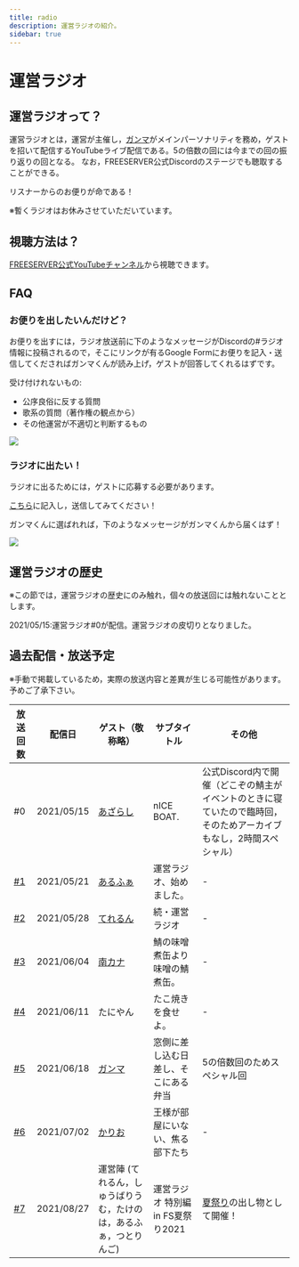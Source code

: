 ```yaml
---
title: radio
description: 運営ラジオの紹介。
sidebar: true
---
```

# 運営ラジオ

## 運営ラジオって？

運営ラジオとは，運営が主催し，[ガンマ](https://wiki.freeserver.pro/admins/ganma_.html)がメインパーソナリティを務め，ゲストを招いて配信するYouTubeライブ配信である。5の倍数の回には今までの回の振り返りの回となる。
なお，FREESERVER公式Discordのステージでも聴取することができる。

リスナーからのお便りが命である！

※暫くラジオはお休みさせていただいています。

## 視聴方法は？

[FREESERVER公式YouTubeチャンネル](https://www.youtube.com/channel/UCU5FYJvOVdndHU_CQFXkZ9g)から視聴できます。

## FAQ

### お便りを出したいんだけど？

お便りを出すには，ラジオ放送前に下のようなメッセージがDiscordの#ラジオ情報に投稿されるので，そこにリンクが有るGoogle Formにお便りを記入・送信してくださればガンマくんが読み上げ，ゲストが回答してくれるはずです。

受け付けれないもの:
- 公序良俗に反する質問
- 歌系の質問（著作権の観点から）
- その他運営が不適切と判断するもの

![](https://i.imgur.com/uHz8wYp.png)

### ラジオに出たい！

ラジオに出るためには，ゲストに応募する必要があります。

[こちら](https://forms.gle/2wyxePsf5RhhFv8b6)に記入し，送信してみてください！

ガンマくんに選ばれれば，下のようなメッセージがガンマくんから届くはず！

![](https://i.imgur.com/vrq2Hfb.png)

## 運営ラジオの歴史

※この節では，運営ラジオの歴史にのみ触れ，個々の放送回には触れないこととします。

2021/05/15:運営ラジオ#0が配信。運営ラジオの皮切りとなりました。

## 過去配信・放送予定

※手動で掲載しているため，実際の放送内容と差異が生じる可能性があります。
予めご了承下さい。

| 放送回数 | 配信日| ゲスト（敬称略）| サブタイトル|その他|
| -- | -- | -- | -- | -- |
| \#0|2021/05/15|<mc-avatar user="ef629a8d1baf4549afd6cf7eb917d720" />[あざらし](https://wiki.freeserver.pro/admins/azarash1_a_b_s_i.html)|nICE BOAT.|公式Discord内で開催（どこぞの鯖主がイベントのときに寝ていたので臨時回，そのためアーカイブもなし，2時間スペシャル）|
| [\#1](https://youtu.be/8ooCDoHvgA0) |2021/05/21| <mc-avatar user="a1f8207cdbaa426d92a438c6d0f3c570" />[あるふぁ](https://wiki.freeserver.pro/admins/alphakun.html)| 運営ラジオ、始めました。       |\-                                                                              |
| [\#2](https://youtu.be/Oen8p0ooUUw) |2021/05/28|<mc-avatar user="81e123bc72964a59a7ee3aabdedf2d91" /> [てれるん](https://wiki.freeserver.pro/admins/tererun.html)| 続・運営ラジオ| \-                                                                              |
| [\#3](https://youtu.be/4JdTDt8RSgE) |2021/06/04 | <mc-avatar user="2e229038a943426cb50fb34b86b03de8" /> [南カナ](https://twitter.com/mc_minamikana)| 鯖の味噌煮缶より味噌の鯖煮缶。    | \-                                                                              |
| [\#4](https://youtu.be/yx_Lx-O0aNI) |2021/06/11| <mc-avatar user="4b524e32552144c6bec324268370e2cc" />たにやん| たこ焼きを食せよ。| \-                                                                              |
| [\#5](https://youtu.be/xbjseQBnLWw) |2021/06/18| <mc-avatar user="182227c46dec4576b9bff38b9bf833ec" />[ガンマ](https://wiki.freeserver.pro/admins/ganma_.html)                     | 窓側に差し込む日差し、そこにある弁当 | 5の倍数回のためスペシャル回                                                                  |
| [\#6](https://youtu.be/yBQU-UmAel0) |2021/07/02| <mc-avatar user="e17b9f6c04e045338c8e97b5b42d525d" />[かりお](https://www.youtube.com/channel/UCaLYWWwhGi5L6PYm_WyJtmw)| 王様が部屋にいない、焦る部下たち   | \- |
| [\#7](https://youtu.be/kDoaEYRUQV8?t=9702) |2021/08/27|運営陣 (てれるん，しゅうばりうむ，たけのは，あるふぁ，つとりんご)|運営ラジオ 特別編 in FS夏祭り2021| [夏祭り](https://freeserver-wiki.netlify.app/event/summer_festival.html)の出し物として開催！ |
